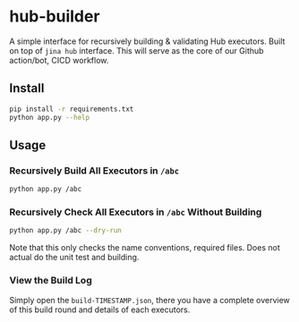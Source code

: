 # hub-builder

A simple interface for recursively building & validating Hub executors. Built on top of `jina hub` interface. This will serve as the core of our Github action/bot, CICD workflow.

## Install

```bash
pip install -r requirements.txt
python app.py --help
```

## Usage

### Recursively Build All Executors in `/abc`

```bash
python app.py /abc
``` 

### Recursively Check All Executors in `/abc` Without Building

```bash
python app.py /abc --dry-run
```

Note that this only checks the name conventions, required files. Does not actual do the unit test and building. 

### View the Build Log

Simply open the `build-TIMESTAMP.json`, there you have a complete overview of this build round and details of each executors.
